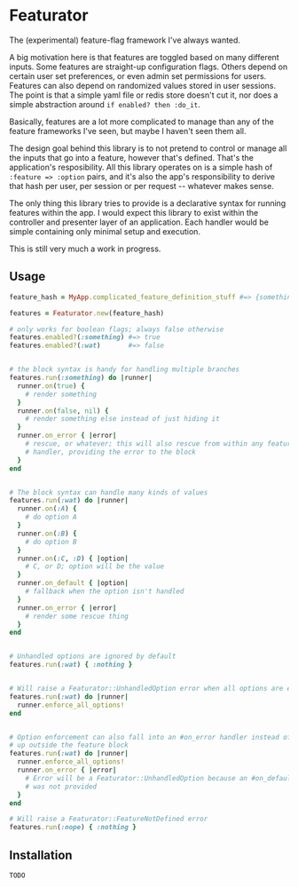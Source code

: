 # Featurator

The (experimental) feature-flag framework I've always wanted.

A big motivation here is that features are toggled based on many different
inputs. Some features are straight-up configuration flags. Others depend on
certain user set preferences, or even admin set permissions for users. Features
can also depend on randomized values stored in user sessions. The point is that
a simple yaml file or redis store doesn't cut it, nor does a simple abstraction
around `if enabled? then :do_it`.

Basically, features are a lot more complicated to manage than any of the feature
frameworks I've seen, but maybe I haven't seen them all.

The design goal behind this library is to not pretend to control or manage all
the inputs that go into a feature, however that's defined. That's the
application's resposibility. All this library operates on is a simple hash of
`:feature => :option` pairs, and it's also the app's responsibility to derive
that hash per user, per session or per request -- whatever makes sense.

The only thing this library tries to provide is a declarative syntax for running
features within the app. I would expect this library to exist within the
controller and presenter layer of an application. Each handler would be simple
containing only minimal setup and execution.

This is still very much a work in progress.


## Usage

```ruby
feature_hash = MyApp.complicated_feature_definition_stuff #=> {something: true, wat: :B}

features = Featurator.new(feature_hash)

# only works for boolean flags; always false otherwise
features.enabled?(:something) #=> true
features.enabled?(:wat)       #=> false


# the block syntax is handy for handling multiple branches
features.run(:something) do |runner|
  runner.on(true) {
    # render something
  }
  runner.on(false, nil) {
    # render something else instead of just hiding it
  }
  runner.on_error { |error|
    # rescue, or whatever; this will also rescue from within any feature #on
    # handler, providing the error to the block
  }
end


# The block syntax can handle many kinds of values
features.run(:wat) do |runner|
  runner.on(:A) {
    # do option A
  }
  runner.on(:B) {
    # do option B
  }
  runner.on(:C, :D) { |option|
    # C, or D; option will be the value
  }
  runner.on_default { |option|
    # fallback when the option isn't handled
  }
  runner.on_error { |error|
    # render some rescue thing
  }
end


# Unhandled options are ignored by default
features.run(:wat) { :nothing }


# Will raise a Featurator::UnhandledOption error when all options are enforced
features.run(:wat) do |runner|
  runner.enforce_all_options!
end


# Option enforcement can also fall into an #on_error handler instead of blowing
# up outside the feature block
features.run(:wat) do |runner|
  runner.enforce_all_options!
  runner.on_error { |error|
    # Error will be a Featurator::UnhandledOption because an #on_default handler
    # was not provided
  }
end

# Will raise a Featurator::FeatureNotDefined error
features.run(:nope) { :nothing }
```

## Installation

    TODO
